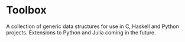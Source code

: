 # __Toolbox__
A collection of generic data structures for use in C, Haskell and Python projects. Extensions to Python and Julia coming in the future.
